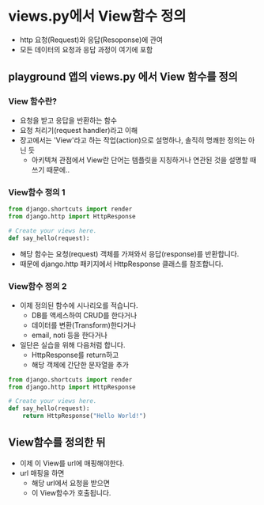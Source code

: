 # views.py에서 View함수 정의
- http 요청(Request)와 응답(Resoponse)에 관여
- 모든 데이터의 요청과 응답 과정이 여기에 포함

## playground 앱의 views.py 에서 View 함수를 정의
### View 함수란?
- 요청을 받고 응답을 반환하는 함수
- 요청 처리기(request handler)라고 이해
- 장고에서는 'View'라고 하는 작업(action)으로 설명하나, 솔직히 명쾌한 정의는 아닌 듯
    - 아키텍쳐 관점에서 View란 단어는 템플릿을 지칭하거나 연관된 것을 설명할 때 쓰기 때문에..

### View함수 정의 1
```python
from django.shortcuts import render
from django.http import HttpResponse

# Create your views here.
def say_hello(request):
```
- 해당 함수는 요청(request) 객체를 가져와서 응답(response)를 반환합니다.
- 때문에 django.http 패키지에서 HttpResponse 클래스를 참조합니다.

### View함수 정의 2
- 이제 정의된 함수에 시나리오를 적습니다.
    - DB를 액세스하여 CRUD를 한다거나
    - 데이터를 변환(Transform)한다거나
    - email, noti 등을 한다거나
- 일단은 실습을 위해 다음처럼 합니다.
    - HttpResponse를 return하고
    - 해당 객체에 간단한 문자열을 추가

```python
from django.shortcuts import render
from django.http import HttpResponse

# Create your views here.
def say_hello(request):
    return HttpResponse("Hello World!")
```

## View함수를 정의한 뒤
- 이제 이 View를 url에 매핑해야한다.
- url 매핑을 하면
    - 해당 url에서 요청을 받으면
    - 이 View함수가 호출됩니다.